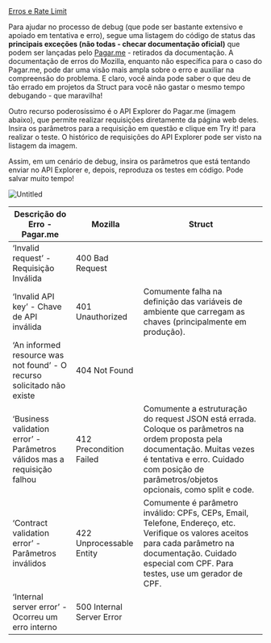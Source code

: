 ## 

[Erros e Rate Limit](https://docs.pagar.me/reference/erros-1)

Para ajudar no processo de debug (que pode ser bastante extensivo e apoiado em tentativa e erro), segue uma listagem do código de status das **principais exceções (não todas - checar documentação oficial)** que podem ser lançadas pelo [Pagar.me](http://Pagar.me) - retirados da documentação. A documentação de erros do Mozilla, enquanto não específica para o caso do Pagar.me, pode dar uma visão mais ampla sobre o erro e auxiliar na compreensão do problema. E claro, você ainda pode saber o que deu de tão errado em projetos da Struct para você não gastar o mesmo tempo debugando - que maravilha!

Outro recurso poderosíssimo é o API Explorer do Pagar.me (imagem abaixo), que permite realizar requisições diretamente da página web deles. Insira os parâmetros para a requisição em questão e clique em Try it! para realizar o teste. O histórico de requisições do API Explorer pode ser visto na listagem da imagem.

Assim, em um cenário de debug, insira os parâmetros que está tentando enviar no API Explorer e, depois, reproduza os testes em código. Pode salvar muito tempo!

![Untitled](https://s3-us-west-2.amazonaws.com/secure.notion-static.com/457d8dfa-68b3-468e-91c9-659a1ff8c13c/Untitled.png)

| Descrição do Erro - Pagar.me | Mozilla | Struct |
| --- | --- | --- |
| ‘Invalid request’ - Requisição Inválida | 400 Bad Request |  |
| ‘Invalid API key’ - Chave de API inválida |  401 Unauthorized | Comumente falha na definição das variáveis de ambiente que carregam as chaves (principalmente em produção). |
| ‘An informed resource was not found’ - O recurso solicitado não existe | 404 Not Found |  |
| ‘Business validation error’ - Parâmetros válidos mas a requisição falhou | 412 Precondition Failed | Comumente a estruturação do request JSON está errada. Coloque os parâmetros na ordem proposta pela documentação. Muitas vezes é tentativa e erro. Cuidado com posição de parâmetros/objetos opcionais, como split e code. |
| ‘Contract validation error’  - Parâmetros inválidos | 422 Unprocessable Entity | Comumente é parâmetro inválido: CPFs, CEPs, Email, Telefone, Endereço, etc. Verifique os valores aceitos para cada parâmetro na documentação. Cuidado especial com CPF. Para testes, use um gerador de CPF. |
| ‘Internal server error’ - Ocorreu um erro interno | 500 Internal Server Error |  |
